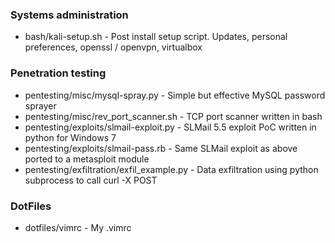 ### Systems administration  
 * bash/kali-setup.sh - Post install setup script. Updates, personal preferences, openssl / openvpn, virtualbox  


### Penetration testing 
 * pentesting/misc/mysql-spray.py - Simple but effective MySQL password sprayer  
 * pentesting/misc/rev_port_scanner.sh - TCP port scanner written in bash  
 * pentesting/exploits/slmail-exploit.py - SLMail 5.5 exploit PoC written in python for Windows 7  
 * pentesting/exploits/slmail-pass.rb - Same SLMail exploit as above ported to a metasploit module  
 * pentesting/exfiltration/exfil_example.py - Data exfiltration using python subprocess to call curl -X POST  

### DotFiles  
 * dotfiles/vimrc - My .vimrc 
